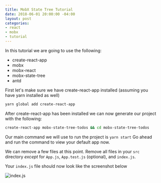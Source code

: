 ```yaml
---
title: MobX State Tree Tutorial
date: 2018-06-01 20:00:00 -04:00
layout: post
categories:
- react
- mobx
- tutorial
---
```


In this tutorial we are going to use the following:

* create-react-app
* mobx
* mobx-react
* mobx-state-tree
* antd

First let's make sure we have create-react-app installed (assuming you have yarn installed as well)

```bash
yarn global add create-react-app
```

After create-react-app has been installed we can now generate our project with the following:

```bash
create-react-app mobx-state-tree-todos && cd mobx-state-tree-todos
```

Our main command we will use to run the project is `yarn start`
Go ahead and run the command to view your default app now.

We can remove a few files at this point.
Remove all files in your `src` directory _except_ for `App.js`, `App.test.js` (optional), and `index.js`.

Your `index.js` file should now look like the screenshot below

![index.js](/images/mobx-state-tree-tutorial/indexjs.png)
